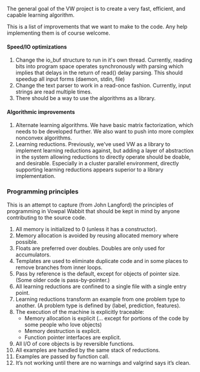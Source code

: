 The general goal of the VW project is to create a very fast, efficient, and capable learning algorithm.  

This is a list of improvements that we want to make to the code.  Any help implementing them is of course welcome.  

<h4>Speed/IO optimizations</h4>
<ol>
<li>Change the io_buf structure to run in it's own thread.  Currently, reading bits into program space operates synchronously with parsing which implies that delays in the return of read() delay parsing.  This should speedup all input forms (daemon, stdin, file)</li>
<li>Change the text parser to work in a read-once fashion.  Currently, input strings are read multiple times. </li>
<li>There should be a way to use the algorithms as a library.</li>
</ol>

<h4>Algorithmic improvements</h4>
<ol>
<li>Alternate learning algorithms.  We have basic matrix factorization, which needs to be developed further.  We also want to push into more complex nonconvex algorithms.</li>
<li>Learning reductions.  Previously, we've used VW as a library to implement learning reductions against, but adding a layer of abstraction in the system allowing reductions to directly operate should be doable, and desirable.  Especially in a cluster parallel environment, directly supporting learning reductions appears superior to a library implementation.</li>
</ol>


### Programming principles

This is an attempt to capture (from John Langford) the principles of programming in Vowpal Wabbit that should be kept in mind by anyone contributing to the source code. 

1. All memory is initialized to 0 (unless it has a constructor).
2. Memory allocation is avoided by reusing allocated memory where possible. 
3. Floats are preferred over doubles.   Doubles are only used for accumulators.
4. Templates are used to eliminate duplicate code and in some places to remove branches from inner loops.
5. Pass by reference is the default, except for objects of pointer size.  (Some older code is pass-by-pointer.)
6. All learning reductions are confined to a single file with a single entry point. 
7. Learning reductions transform an example from one problem type to another.  (A problem type is defined by (label, prediction, features).
8. The execution of the machine is explicitly traceable:
    * Memory allocation is explicit (... except for portions of the code by some people who love objects)
    * Memory destruction is explicit.
    * Function pointer interfaces are explicit.
9. All I/O of core objects is by reversible functions.
10. All examples are handled by the same stack of reductions.  
11. Examples are passed by function call.  
12. It’s not working until there are no warnings and valgrind says it’s clean.
